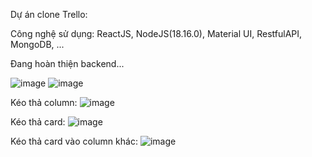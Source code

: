 Dự án clone Trello:

Công nghệ sử dụng: ReactJS, NodeJS(18.16.0), Material UI, RestfulAPI, MongoDB, ...

Đang hoàn thiện backend...

![image](https://github.com/user-attachments/assets/061f2620-b888-416c-a03b-ec2eda2ccfe2)
![image](https://github.com/user-attachments/assets/cc198aee-2f00-481f-86ca-1b0865ec9af3)


Kéo thả column:
![image](https://github.com/user-attachments/assets/dc7abe3f-ce95-4ed3-a764-754eb45dc8b7)

Kéo thả card:
![image](https://github.com/user-attachments/assets/c12ecaed-2e42-4776-a323-55ff871bc0ae)

Kéo thả card vào column khác:
![image](https://github.com/user-attachments/assets/91a8bd3b-beaf-48c4-8328-e8bbb4b7111c)




